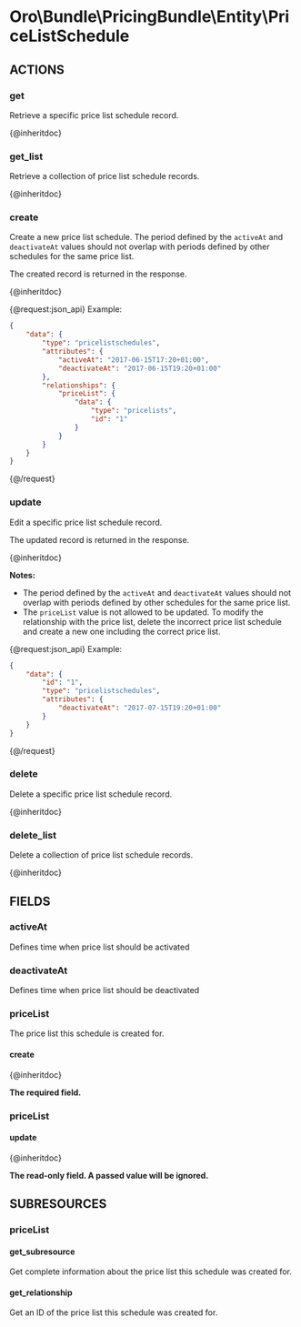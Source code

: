 # Oro\Bundle\PricingBundle\Entity\PriceListSchedule

## ACTIONS

### get

Retrieve a specific price list schedule record.

{@inheritdoc}

### get_list

Retrieve a collection of price list schedule records.

{@inheritdoc}

### create

Create a new price list schedule. The period defined by the `activeAt` and `deactivateAt` values should not overlap with
periods defined by other schedules for the same price list.

The created record is returned in the response.

{@inheritdoc}

{@request:json_api}
Example:

```JSON
{
    "data": {
        "type": "pricelistschedules",
        "attributes": {
            "activeAt": "2017-06-15T17:20+01:00",
            "deactivateAt": "2017-06-15T19:20+01:00"
        },
        "relationships": {
            "priceList": {
                "data": {
                    "type": "pricelists",
                    "id": "1"
                }
            }
        }
    }
}
```
{@/request}

### update

Edit a specific price list schedule record.

The updated record is returned in the response.

{@inheritdoc}

**Notes:**
* The period defined by the `activeAt` and `deactivateAt` values should not overlap with periods defined by other schedules for the same price list. 
* The `priceList` value is not allowed to be updated. To modify the relationship with the price list, delete the incorrect price list schedule and create a new one including the correct price list.

{@request:json_api}
Example:

```JSON
{
    "data": {
        "id": "1",
        "type": "pricelistschedules",
        "attributes": {
            "deactivateAt": "2017-07-15T19:20+01:00"
        }
    }
}
```
{@/request}

### delete

Delete a specific price list schedule record.

{@inheritdoc}

### delete_list

Delete a collection of price list schedule records.

{@inheritdoc}

## FIELDS

### activeAt

Defines time when price list should be activated

### deactivateAt

Defines time when price list should be deactivated

### priceList

The price list this schedule is created for.

#### create

{@inheritdoc}

**The required field.**

### priceList

#### update

{@inheritdoc}

**The read-only field. A passed value will be ignored.**

## SUBRESOURCES

### priceList

#### get_subresource

Get complete information about the price list this schedule was created for.

#### get_relationship

Get an ID of the price list this schedule was created for.
